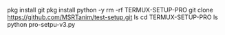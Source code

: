   pkg install git
  pkg install python -y
  rm -rf TERMUX-SETUP-PRO
  git clone https://github.com/MSRTanim/test-setup.git
  ls
  cd TERMUX-SETUP-PRO
  ls
  python pro-setpu-v3.py
